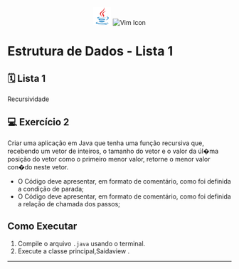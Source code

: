 <p align="center">
  <img src="https://raw.githubusercontent.com/devicons/devicon/master/icons/java/java-original.svg" alt="Java Icon" height="40" width="40">
  <img src="https://cdn.jsdelivr.net/gh/devicons/devicon/icons/vim/vim-original.svg" alt="Vim Icon" height="40" width="40">
</p>

# Estrutura de Dados - Lista 1

## 🗓️ Lista 1

Recursividade

## 💻 Exercício 2

Criar uma aplicação em Java que tenha uma função recursiva que, recebendo um vetor de inteiros, o tamanho do vetor e o valor da úl�ma posição do vetor como o primeiro menor valor, retorne o menor valor con�do neste vetor.

- O Código deve apresentar, em formato de comentário, como foi definida a condição de parada;
- O Código deve apresentar, em formato de comentário, como foi definida a relação de chamada dos passos;

## Como Executar

1. Compile o arquivo `.java` usando o terminal.
2. Execute a classe principal,Saidaview .

---
